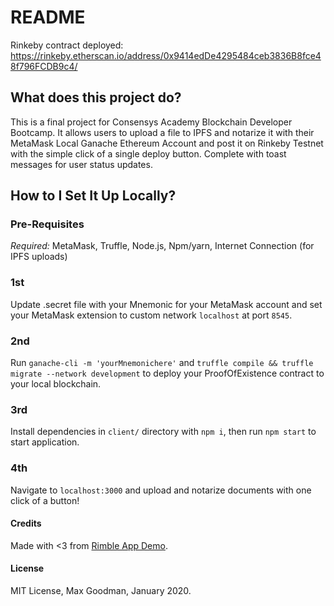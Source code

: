 # README
Rinkeby contract deployed: https://rinkeby.etherscan.io/address/0x9414edDe4295484ceb3836B8fce48f796FCDB9c4/  

## What does this project do? 

This is a final project for Consensys Academy Blockchain Developer Bootcamp. It allows users to upload a file to IPFS and notarize it with their MetaMask Local Ganache Ethereum Account and post it on Rinkeby Testnet with the simple click of a single deploy button. Complete with toast messages for user status updates. 

## How to I Set It Up Locally? 

### Pre-Requisites

<em>Required:</em> MetaMask, Truffle, Node.js, Npm/yarn, Internet Connection (for IPFS uploads)<br/>

### 1st
Update .secret file with your Mnemonic for your MetaMask account and set your MetaMask extension to custom network `localhost` at port `8545`. 

### 2nd
Run `ganache-cli -m 'yourMnemonichere'` and `truffle compile && truffle migrate --network development` to deploy your ProofOfExistence contract to your local blockchain. 

### 3rd
Install dependencies in `client/` directory with `npm i`, then run `npm start` to start application.

### 4th
Navigate to `localhost:3000` and upload and notarize documents with one click of a button!
 
#### Credits
Made with <3 from <a href="https://github.com/ConsenSys/rimble-app-demo">Rimble App Demo</a>.

#### License 
MIT License, Max Goodman, January 2020. 


